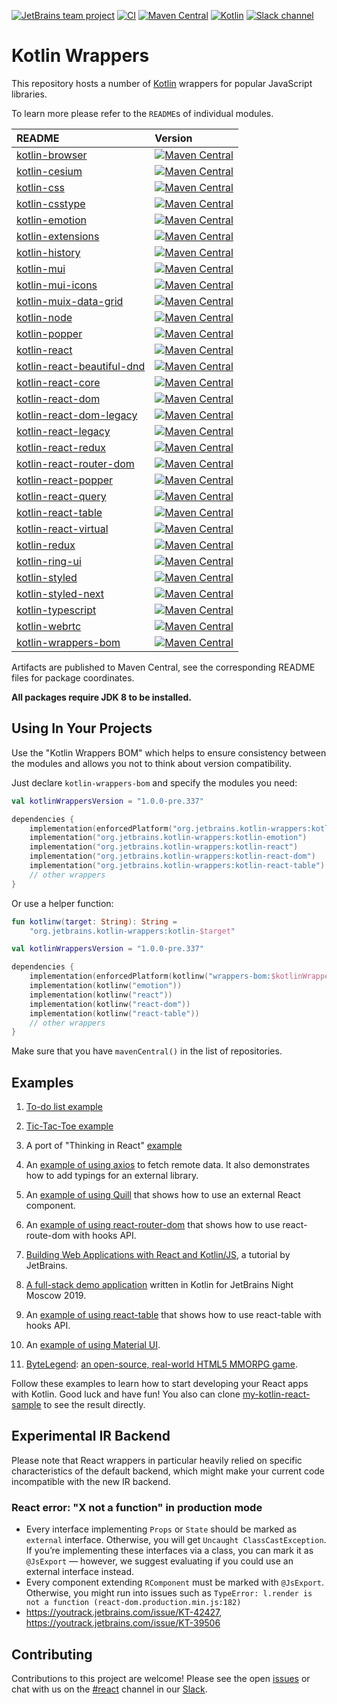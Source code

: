 [![JetBrains team project](https://jb.gg/badges/team.svg)](https://confluence.jetbrains.com/display/ALL/JetBrains+on+GitHub)
[![CI](https://github.com/JetBrains/kotlin-wrappers/workflows/CI/badge.svg)](https://github.com/JetBrains/kotlin-wrappers/actions)
[![Maven Central](https://img.shields.io/maven-central/v/org.jetbrains.kotlin-wrappers/kotlin-wrappers-bom)](https://mvnrepository.com/artifact/org.jetbrains.kotlin-wrappers/kotlin-wrappers-bom)
[![Kotlin](https://img.shields.io/badge/kotlin-1.6.21-blue.svg?logo=kotlin)](http://kotlinlang.org)
[![Slack channel](https://img.shields.io/badge/chat-slack-green.svg?logo=slack)](https://kotlinlang.slack.com/messages/react/)

# Kotlin Wrappers

This repository hosts a number of [Kotlin](https://kotlinlang.org) wrappers for popular JavaScript libraries.

To learn more please refer to the `README`s of individual modules.

| README                                                             | Version                                                                                                                                                                                                          |
|:-------------------------------------------------------------------|:-----------------------------------------------------------------------------------------------------------------------------------------------------------------------------------------------------------------|
| [kotlin-browser](kotlin-browser/README.md)                         | [![Maven Central](https://img.shields.io/maven-central/v/org.jetbrains.kotlin-wrappers/kotlin-browser)](https://mvnrepository.com/artifact/org.jetbrains.kotlin-wrappers/kotlin-browser)                         |
| [kotlin-cesium](kotlin-cesium/README.md)                           | [![Maven Central](https://img.shields.io/maven-central/v/org.jetbrains.kotlin-wrappers/kotlin-cesium)](https://mvnrepository.com/artifact/org.jetbrains.kotlin-wrappers/kotlin-cesium)                           |
| [kotlin-css](kotlin-css/README.md)                                 | [![Maven Central](https://img.shields.io/maven-central/v/org.jetbrains.kotlin-wrappers/kotlin-css)](https://mvnrepository.com/artifact/org.jetbrains.kotlin-wrappers/kotlin-css)                                 |
| [kotlin-csstype](kotlin-csstype/README.md)                         | [![Maven Central](https://img.shields.io/maven-central/v/org.jetbrains.kotlin-wrappers/kotlin-csstype)](https://mvnrepository.com/artifact/org.jetbrains.kotlin-wrappers/kotlin-csstype)                         |
| [kotlin-emotion](kotlin-emotion/README.md)                         | [![Maven Central](https://img.shields.io/maven-central/v/org.jetbrains.kotlin-wrappers/kotlin-emotion)](https://mvnrepository.com/artifact/org.jetbrains.kotlin-wrappers/kotlin-emotion)                         |
| [kotlin-extensions](kotlin-extensions/README.md)                   | [![Maven Central](https://img.shields.io/maven-central/v/org.jetbrains.kotlin-wrappers/kotlin-extensions)](https://mvnrepository.com/artifact/org.jetbrains.kotlin-wrappers/kotlin-extensions)                   |
| [kotlin-history](kotlin-history/README.md)                         | [![Maven Central](https://img.shields.io/maven-central/v/org.jetbrains.kotlin-wrappers/kotlin-history)](https://mvnrepository.com/artifact/org.jetbrains.kotlin-wrappers/kotlin-history)                         |
| [kotlin-mui](kotlin-mui/README.md)                                 | [![Maven Central](https://img.shields.io/maven-central/v/org.jetbrains.kotlin-wrappers/kotlin-mui)](https://mvnrepository.com/artifact/org.jetbrains.kotlin-wrappers/kotlin-mui)                                 |
| [kotlin-mui-icons](kotlin-mui-icons/README.md)                     | [![Maven Central](https://img.shields.io/maven-central/v/org.jetbrains.kotlin-wrappers/kotlin-mui-icons)](https://mvnrepository.com/artifact/org.jetbrains.kotlin-wrappers/kotlin-mui-icons)                     |
| [kotlin-muix-data-grid](kotlin-muix-data-grid/README.md)           | [![Maven Central](https://img.shields.io/maven-central/v/org.jetbrains.kotlin-wrappers/kotlin-muix-data-grid)](https://mvnrepository.com/artifact/org.jetbrains.kotlin-wrappers/kotlin-muix-data-grid)           |
| [kotlin-node](kotlin-node/README.md)                               | [![Maven Central](https://img.shields.io/maven-central/v/org.jetbrains.kotlin-wrappers/kotlin-node)](https://mvnrepository.com/artifact/org.jetbrains.kotlin-wrappers/kotlin-node)                               |
| [kotlin-popper](kotlin-popper/README.md)                           | [![Maven Central](https://img.shields.io/maven-central/v/org.jetbrains.kotlin-wrappers/kotlin-popper)](https://mvnrepository.com/artifact/org.jetbrains.kotlin-wrappers/kotlin-popper)                           |
| [kotlin-react](kotlin-react/README.md)                             | [![Maven Central](https://img.shields.io/maven-central/v/org.jetbrains.kotlin-wrappers/kotlin-react)](https://mvnrepository.com/artifact/org.jetbrains.kotlin-wrappers/kotlin-react)                             |
| [kotlin-react-beautiful-dnd](kotlin-react-beautiful-dnd/README.md) | [![Maven Central](https://img.shields.io/maven-central/v/org.jetbrains.kotlin-wrappers/kotlin-react-beautiful-dnd)](https://mvnrepository.com/artifact/org.jetbrains.kotlin-wrappers/kotlin-react-beautiful-dnd) |
| [kotlin-react-core](kotlin-react-core/README.md)                   | [![Maven Central](https://img.shields.io/maven-central/v/org.jetbrains.kotlin-wrappers/kotlin-react-core)](https://mvnrepository.com/artifact/org.jetbrains.kotlin-wrappers/kotlin-react-core)                   |
| [kotlin-react-dom](kotlin-react-dom/README.md)                     | [![Maven Central](https://img.shields.io/maven-central/v/org.jetbrains.kotlin-wrappers/kotlin-react-dom)](https://mvnrepository.com/artifact/org.jetbrains.kotlin-wrappers/kotlin-react-dom)                     |
| [kotlin-react-dom-legacy](kotlin-react-dom-legacy/README.md)       | [![Maven Central](https://img.shields.io/maven-central/v/org.jetbrains.kotlin-wrappers/kotlin-react-dom-legacy)](https://mvnrepository.com/artifact/org.jetbrains.kotlin-wrappers/kotlin-react-dom-legacy)       |
| [kotlin-react-legacy](kotlin-react-legacy/README.md)               | [![Maven Central](https://img.shields.io/maven-central/v/org.jetbrains.kotlin-wrappers/kotlin-react-legacy)](https://mvnrepository.com/artifact/org.jetbrains.kotlin-wrappers/kotlin-react-legacy)               |
| [kotlin-react-redux](kotlin-react-redux/README.md)                 | [![Maven Central](https://img.shields.io/maven-central/v/org.jetbrains.kotlin-wrappers/kotlin-react-redux)](https://mvnrepository.com/artifact/org.jetbrains.kotlin-wrappers/kotlin-react-redux)                 |
| [kotlin-react-router-dom](kotlin-react-router-dom/README.md)       | [![Maven Central](https://img.shields.io/maven-central/v/org.jetbrains.kotlin-wrappers/kotlin-react-router-dom)](https://mvnrepository.com/artifact/org.jetbrains.kotlin-wrappers/kotlin-react-router-dom)       |
| [kotlin-react-popper](kotlin-react-popper/README.md)               | [![Maven Central](https://img.shields.io/maven-central/v/org.jetbrains.kotlin-wrappers/kotlin-react-popper)](https://mvnrepository.com/artifact/org.jetbrains.kotlin-wrappers/kotlin-react-popper)               |
| [kotlin-react-query](kotlin-react-query/README.md)                 | [![Maven Central](https://img.shields.io/maven-central/v/org.jetbrains.kotlin-wrappers/kotlin-react-query)](https://mvnrepository.com/artifact/org.jetbrains.kotlin-wrappers/kotlin-react-query)                 |
| [kotlin-react-table](kotlin-react-table/README.md)                 | [![Maven Central](https://img.shields.io/maven-central/v/org.jetbrains.kotlin-wrappers/kotlin-react-table)](https://mvnrepository.com/artifact/org.jetbrains.kotlin-wrappers/kotlin-react-table)                 |
| [kotlin-react-virtual](kotlin-react-virtual/README.md)             | [![Maven Central](https://img.shields.io/maven-central/v/org.jetbrains.kotlin-wrappers/kotlin-react-virtual)](https://mvnrepository.com/artifact/org.jetbrains.kotlin-wrappers/kotlin-react-virtual)             |
| [kotlin-redux](kotlin-redux/README.md)                             | [![Maven Central](https://img.shields.io/maven-central/v/org.jetbrains.kotlin-wrappers/kotlin-redux)](https://mvnrepository.com/artifact/org.jetbrains.kotlin-wrappers/kotlin-redux)                             |
| [kotlin-ring-ui](kotlin-ring-ui/README.md)                         | [![Maven Central](https://img.shields.io/maven-central/v/org.jetbrains.kotlin-wrappers/kotlin-ring-ui)](https://mvnrepository.com/artifact/org.jetbrains.kotlin-wrappers/kotlin-ring-ui)                         |
| [kotlin-styled](kotlin-styled/README.md)                           | [![Maven Central](https://img.shields.io/maven-central/v/org.jetbrains.kotlin-wrappers/kotlin-styled)](https://mvnrepository.com/artifact/org.jetbrains.kotlin-wrappers/kotlin-styled)                           |
| [kotlin-styled-next](kotlin-styled-next/README.md)                 | [![Maven Central](https://img.shields.io/maven-central/v/org.jetbrains.kotlin-wrappers/kotlin-styled-next)](https://mvnrepository.com/artifact/org.jetbrains.kotlin-wrappers/kotlin-styled-next)                 |
| [kotlin-typescript](kotlin-typescript/README.md)                   | [![Maven Central](https://img.shields.io/maven-central/v/org.jetbrains.kotlin-wrappers/kotlin-typescript)](https://mvnrepository.com/artifact/org.jetbrains.kotlin-wrappers/kotlin-typescript)                   |
| [kotlin-webrtc](kotlin-webrtc/README.md)                           | [![Maven Central](https://img.shields.io/maven-central/v/org.jetbrains.kotlin-wrappers/kotlin-webrtc)](https://mvnrepository.com/artifact/org.jetbrains.kotlin-wrappers/kotlin-webrtc)                           |
| [kotlin-wrappers-bom](kotlin-wrappers-bom/README.md)               | [![Maven Central](https://img.shields.io/maven-central/v/org.jetbrains.kotlin-wrappers/kotlin-wrappers-bom)](https://mvnrepository.com/artifact/org.jetbrains.kotlin-wrappers/kotlin-wrappers-bom)               |

Artifacts are published to Maven Central, see the corresponding README files for package coordinates.

**All packages require JDK 8 to be installed.**

## Using In Your Projects

Use the "Kotlin Wrappers BOM" which helps to ensure consistency between the modules and allows you not to think
about version compatibility.

Just declare `kotlin-wrappers-bom` and specify the modules you need:

```kotlin
val kotlinWrappersVersion = "1.0.0-pre.337"

dependencies {
    implementation(enforcedPlatform("org.jetbrains.kotlin-wrappers:kotlin-wrappers-bom:$kotlinWrappersVersion"))
    implementation("org.jetbrains.kotlin-wrappers:kotlin-emotion")
    implementation("org.jetbrains.kotlin-wrappers:kotlin-react")
    implementation("org.jetbrains.kotlin-wrappers:kotlin-react-dom")
    implementation("org.jetbrains.kotlin-wrappers:kotlin-react-table")
    // other wrappers
}
```

Or use a helper function:

```kotlin
fun kotlinw(target: String): String =
    "org.jetbrains.kotlin-wrappers:kotlin-$target"

val kotlinWrappersVersion = "1.0.0-pre.337"

dependencies {
    implementation(enforcedPlatform(kotlinw("wrappers-bom:$kotlinWrappersVersion")))
    implementation(kotlinw("emotion"))
    implementation(kotlinw("react"))
    implementation(kotlinw("react-dom"))
    implementation(kotlinw("react-table"))
    // other wrappers
}
```

Make sure that you have `mavenCentral()` in the list of repositories.

## Examples

1. [To-do list example](examples/src/main/kotlin/example/Todo.kt)

2. [Tic-Tac-Toe example](examples/src/main/kotlin/example/TicTacToe.kt)

3. A port of "Thinking in React" [example](examples/src/main/kotlin/example/Product.kt)

4. An [example of using axios](examples/src/main/kotlin/example/AxiosSearch.kt) to fetch remote data. It also
demonstrates how to add typings for an external library.

5. An [example of using Quill](examples/src/main/kotlin/example/Quill.kt) that shows how to use an external React component.

6. An [example of using react-router-dom](examples/src/main/kotlin/example/ReactRouterDom.kt) that shows how to use react-route-dom with hooks API.

7. [Building Web Applications with React and Kotlin/JS](https://play.kotlinlang.org/hands-on/Building%20Web%20Applications%20with%20React%20and%20Kotlin%20JS/01_Introduction), a tutorial by JetBrains.

8. [A full-stack demo application](https://github.com/mkraynov/kfsad) written in Kotlin for JetBrains Night Moscow 2019.

9. An [example of using react-table](https://github.com/karakum-team/kotlin-react-table-sample) that shows how to use react-table with hooks API.

10. An [example of using Material UI](https://github.com/karakum-team/kotlin-mui-showcase).

11. [ByteLegend](https://bytelegend.com/): [an open-source, real-world HTML5 MMORPG game](https://github.com/ByteLegend/ByteLegend).

Follow these examples to learn how to start developing your React apps with Kotlin. Good luck and have fun!
You also can clone [my-kotlin-react-sample](https://github.com/ScottHuangZL/my-kotlin-app) to see the result directly.

## Experimental IR Backend

Please note that React wrappers in particular heavily relied on specific characteristics of the default backend, which might make your current code incompatible with the new IR backend.

### React error: "X not a function" in production mode

- Every interface implementing `Props` or `State` should be marked as `external` interface. Otherwise, you will get `Uncaught ClassCastException`.
If you’re implementing these interfaces via a class, you can mark it as `@JsExport` — however, we suggest evaluating if you could use an external interface instead.
- Every component extending `RComponent` must be marked with `@JsExport`. Otherwise, you might run into issues such as `TypeError: l.render is not a function (react-dom.production.min.js:182)`
- https://youtrack.jetbrains.com/issue/KT-42427, https://youtrack.jetbrains.com/issue/KT-39506


## Contributing

Contributions to this project are welcome! Please see the open
[issues](https://github.com/JetBrains/kotlin-wrappers/issues) or chat with us on the [#react](https://kotlinlang.slack.com/messages/react/) channel in our
[Slack](https://slack.kotlinlang.org/).

